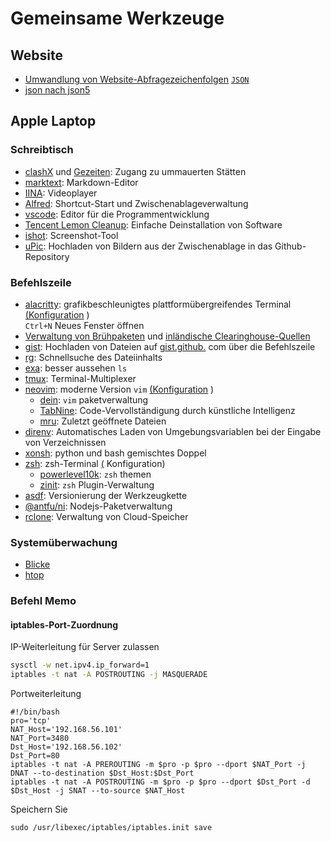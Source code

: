 # Gemeinsame Werkzeuge

## Website

* [Umwandlung von Website-Abfragezeichenfolgen](https://www.convertonline.io/convert/query-string-to-json) [`JSON`](https://www.convertonline.io/convert/query-string-to-json)
* [json nach json5](https://jsonformatter.org/json5-formatter)

## Apple Laptop

### Schreibtisch

* [clashX](https://github.com/yichengchen/clashX) und [Gezeiten](https://t.me/chaoxi): Zugang zu ummauerten Stätten
* [marktext](https://marktext.app): Markdown-Editor
* [IINA](https://iina.io): Videoplayer
* [Alfred](https://www.alfredapp.com): Shortcut-Start und Zwischenablageverwaltung
* [vscode](https://code.visualstudio.com): Editor für die Programmentwicklung
* [Tencent Lemon Cleanup](https://lemon.qq.com): Einfache Deinstallation von Software
* [ishot](https://apps.apple.com/cn/app/ishot-%E4%BC%98%E7%A7%80%E7%9A%84%E6%88%AA%E5%9B%BE%E5%BD%95%E5%B1%8F%E5%B7%A5%E5%85%B7/id1485844094?mt=12): Screenshot-Tool
* [uPic](https://github.com/gee1k/uPic): Hochladen von Bildern aus der Zwischenablage in das Github-Repository

### Befehlszeile

* [alacritty](https://github.com/alacritty/alacritty): grafikbeschleunigtes plattformübergreifendes Terminal [(Konfiguration](https://github.com/gcxfd/osx/blob/master/HOME/.config/alacritty/alacritty.yml) )  
  `Ctrl+N` Neues Fenster öffnen
* [Verwaltung von Brühpaketen](https://brew.sh) und [inländische Clearinghouse-Quellen](https://mirrors.tuna.tsinghua.edu.cn/help/homebrew)
* [gist](https://github.com/defunkt/gist): Hochladen von Dateien auf [gist.github.](https://gist.github.com) com über die Befehlszeile
* [rg](https://github.com/BurntSushi/ripgrep): Schnellsuche des Dateiinhalts
* [exa](https://github.com/ogham/exa): besser aussehen `ls`
* [tmux](https://www.ruanyifeng.com/blog/2019/10/tmux.html): Terminal-Multiplexer
* [neovim](https://neovim.io): moderne Version `vim` [(Konfiguration](https://github.com/gcxfd/osx/tree/master/HOME/.config/nvim) )
  * [dein](https://github.com/Shougo/dein.vim): `vim` paketverwaltung
  * [TabNine](https://www.tabnine.com): Code-Vervollständigung durch künstliche Intelligenz
  * [mru](https://github.com/yegappan/mru): Zuletzt geöffnete Dateien
* [direnv](https://direnv.net): Automatisches Laden von Umgebungsvariablen bei der Eingabe von Verzeichnissen
* [xonsh](https://xon.sh): python und bash gemischtes Doppel
* [zsh](https://www.zsh.org): zsh-Terminal [(](https://github.com/gcxfd/osx/tree/master/HOME) Konfiguration)
  * [powerlevel10k](https://github.com/romkatv/powerlevel10k): `zsh` themen
  * [zinit](https://github.com/zdharma-continuum/zinit): `zsh` Plugin-Verwaltung
* [asdf](https://github.com/asdf-vm/asdf): Versionierung der Werkzeugkette
* [@antfu/ni](https://www.npmjs.com/package/@antfu/ni): Nodejs-Paketverwaltung
* [rclone](https://rclone.org): Verwaltung von Cloud-Speicher

### Systemüberwachung

* [Blicke](https://nicolargo.github.io/glances)
* [htop](https://htop.dev/)

### Befehl Memo

#### iptables-Port-Zuordnung

IP-Weiterleitung für Server zulassen

```bash
sysctl -w net.ipv4.ip_forward=1
iptables -t nat -A POSTROUTING -j MASQUERADE
```

Portweiterleitung

```
#!/bin/bash
pro='tcp'
NAT_Host='192.168.56.101'
NAT_Port=3480
Dst_Host='192.168.56.102'
Dst_Port=80
iptables -t nat -A PREROUTING -m $pro -p $pro --dport $NAT_Port -j DNAT --to-destination $Dst_Host:$Dst_Port
iptables -t nat -A POSTROUTING -m $pro -p $pro --dport $Dst_Port -d $Dst_Host -j SNAT --to-source $NAT_Host
```

Speichern Sie

```
sudo /usr/libexec/iptables/iptables.init save
```